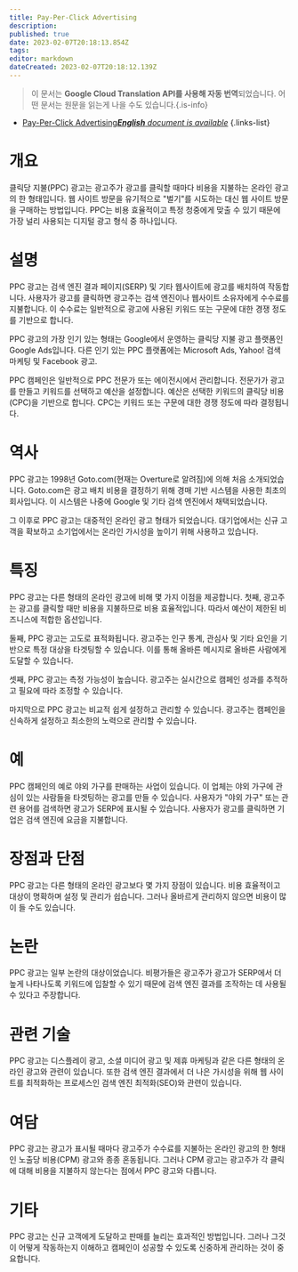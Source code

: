 ```yaml
---
title: Pay-Per-Click Advertising
description: 
published: true
date: 2023-02-07T20:18:13.854Z
tags: 
editor: markdown
dateCreated: 2023-02-07T20:18:12.139Z
---
```


> 이 문서는 **Google Cloud Translation API를 사용해 자동 번역**되었습니다.
어떤 문서는 원문을 읽는게 나을 수도 있습니다.{.is-info}



- [Pay-Per-Click Advertising***English** document is available*](/en/Knowledge-base/Dictionary/pay-per-click-advertising)
{.links-list}


# 개요
클릭당 지불(PPC) 광고는 광고주가 광고를 클릭할 때마다 비용을 지불하는 온라인 광고의 한 형태입니다. 웹 사이트 방문을 유기적으로 "벌기"를 시도하는 대신 웹 사이트 방문을 구매하는 방법입니다. PPC는 비용 효율적이고 특정 청중에게 맞출 수 있기 때문에 가장 널리 사용되는 디지털 광고 형식 중 하나입니다.

# 설명
PPC 광고는 검색 엔진 결과 페이지(SERP) 및 기타 웹사이트에 광고를 배치하여 작동합니다. 사용자가 광고를 클릭하면 광고주는 검색 엔진이나 웹사이트 소유자에게 수수료를 지불합니다. 이 수수료는 일반적으로 광고에 사용된 키워드 또는 구문에 대한 경쟁 정도를 기반으로 합니다.

PPC 광고의 가장 인기 있는 형태는 Google에서 운영하는 클릭당 지불 광고 플랫폼인 Google Ads입니다. 다른 인기 있는 PPC 플랫폼에는 Microsoft Ads, Yahoo! 검색 마케팅 및 Facebook 광고.

PPC 캠페인은 일반적으로 PPC 전문가 또는 에이전시에서 관리합니다. 전문가가 광고를 만들고 키워드를 선택하고 예산을 설정합니다. 예산은 선택한 키워드의 클릭당 비용(CPC)을 기반으로 합니다. CPC는 키워드 또는 구문에 대한 경쟁 정도에 따라 결정됩니다.

# 역사
PPC 광고는 1998년 Goto.com(현재는 Overture로 알려짐)에 의해 처음 소개되었습니다. Goto.com은 광고 배치 비용을 결정하기 위해 경매 기반 시스템을 사용한 최초의 회사입니다. 이 시스템은 나중에 Google 및 기타 검색 엔진에서 채택되었습니다.

그 이후로 PPC 광고는 대중적인 온라인 광고 형태가 되었습니다. 대기업에서는 신규 고객을 확보하고 소기업에서는 온라인 가시성을 높이기 위해 사용하고 있습니다.

# 특징
PPC 광고는 다른 형태의 온라인 광고에 비해 몇 가지 이점을 제공합니다. 첫째, 광고주는 광고를 클릭할 때만 비용을 지불하므로 비용 효율적입니다. 따라서 예산이 제한된 비즈니스에 적합한 옵션입니다.

둘째, PPC 광고는 고도로 표적화됩니다. 광고주는 인구 통계, 관심사 및 기타 요인을 기반으로 특정 대상을 타겟팅할 수 있습니다. 이를 통해 올바른 메시지로 올바른 사람에게 도달할 수 있습니다.

셋째, PPC 광고는 측정 가능성이 높습니다. 광고주는 실시간으로 캠페인 성과를 추적하고 필요에 따라 조정할 수 있습니다.

마지막으로 PPC 광고는 비교적 쉽게 설정하고 관리할 수 있습니다. 광고주는 캠페인을 신속하게 설정하고 최소한의 노력으로 관리할 수 있습니다.

# 예
PPC 캠페인의 예로 야외 가구를 판매하는 사업이 있습니다. 이 업체는 야외 가구에 관심이 있는 사람들을 타겟팅하는 광고를 만들 수 있습니다. 사용자가 "야외 가구" 또는 관련 용어를 검색하면 광고가 SERP에 표시될 수 있습니다. 사용자가 광고를 클릭하면 기업은 검색 엔진에 요금을 지불합니다.

# 장점과 단점
PPC 광고는 다른 형태의 온라인 광고보다 몇 가지 장점이 있습니다. 비용 효율적이고 대상이 명확하며 설정 및 관리가 쉽습니다. 그러나 올바르게 관리하지 않으면 비용이 많이 들 수도 있습니다.

# 논란
PPC 광고는 일부 논란의 대상이었습니다. 비평가들은 광고주가 광고가 SERP에서 더 높게 나타나도록 키워드에 입찰할 수 있기 때문에 검색 엔진 결과를 조작하는 데 사용될 수 있다고 주장합니다.

# 관련 기술
PPC 광고는 디스플레이 광고, 소셜 미디어 광고 및 제휴 마케팅과 같은 다른 형태의 온라인 광고와 관련이 있습니다. 또한 검색 엔진 결과에서 더 나은 가시성을 위해 웹 사이트를 최적화하는 프로세스인 검색 엔진 최적화(SEO)와 관련이 있습니다.

# 여담
PPC 광고는 광고가 표시될 때마다 광고주가 수수료를 지불하는 온라인 광고의 한 형태인 노출당 비용(CPM) 광고와 종종 혼동됩니다. 그러나 CPM 광고는 광고주가 각 클릭에 대해 비용을 지불하지 않는다는 점에서 PPC 광고와 다릅니다.

# 기타
PPC 광고는 신규 고객에게 도달하고 판매를 늘리는 효과적인 방법입니다. 그러나 그것이 어떻게 작동하는지 이해하고 캠페인이 성공할 수 있도록 신중하게 관리하는 것이 중요합니다.